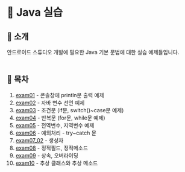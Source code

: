 # 🚀 Java 실습

## 🧐 소개
안드로이드 스튜디오 개발에 필요한 Java 기본 문법에 대한 실습 예제들입니다. 
<br></br>

## 📜 목차 
1. [exam01](https://github.com/hyedi3/Android_Java/blob/main/Java/exam01/README.md)  - 콘솔창에 println문 출력 예제
2. [exam02](https://github.com/hyedi3/Android_Java/blob/main/Java/exam02/README.md)  - 자바 변수 선언 예제
3. [exam03](https://github.com/hyedi3/Android_Java/blob/main/Java/exam03/README.md)  - 조건문 (if문, switch()~case문 예제)
4. [exam04](https://github.com/hyedi3/Android_Java/blob/main/Java/exam04/README.md)  - 반복문 (for문, while문 예제)
5. [exam05](https://github.com/hyedi3/Android_Java/blob/main/Java/exam05/README.md)  - 전역변수, 지역변수 예제
6. [exam06](https://github.com/hyedi3/Android_Java/blob/main/Java/exam06/README.md) - 예외처리 - try~catch 문
7. [exam07_02](https://github.com/hyedi3/Android_Java/blob/main/Java/exam07_02/README.md)  - 생성자
8. [exam08](https://github.com/hyedi3/Android_Java/blob/main/Java/exam08/README.md)  - 정적필드, 정적메소드
9. [exam09](https://github.com/hyedi3/Android_Java/blob/main/Java/exam09/README.md)  - 상속, 오버라이딩
10. [exam10](https://github.com/hyedi3/Android_Java/blob/main/Java/exam10/README.md) - 추상 클래스와 추상 메소드